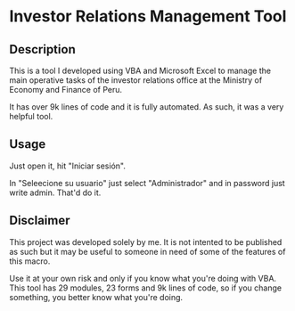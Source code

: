 # Investor Relations Management Tool

## Description

This is a tool I developed using VBA and Microsoft Excel to manage the main operative tasks of the investor relations office at the Ministry of Economy and Finance of Peru.

It has over 9k lines of code and it is fully automated. As such, it was a very helpful tool.

## Usage

Just open it, hit "Iniciar sesión".

In "Seleecione su usuario" just select "Administrador" and in password just write admin. That'd do it.

## Disclaimer

This project was developed solely by me. It is not intented to be published as such but it may be useful to someone in need of some of the features of this macro.

Use it at your own risk and only if you know what you're doing with VBA. This tool has 29 modules, 23 forms and 9k lines of code, so if you change something, you better know what you're doing.
